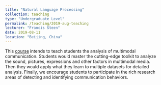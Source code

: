 ```yaml
---
title: "Natural Language Processing"
collection: teaching
type: "Undergraduate Level"
permalink: /teaching/2019-aug-teaching
lecturer: "Francis Steen"
date: 2019-08-11
location: "Beijing, China"
---
```


This [course](https://www.cetustalk.com/beijingtisheng/39.html) intends to teach students the analysis of multimodal communication. Students would master the cutting-edge toolkit to analyze the sound, pictures, expressions and other factors in multimodal media. Then they would apply what they learn to multiple datasets for detailed analysis. Finally, we encourage students to participate in the rich research areas of detecting and identifying communication behaviors.